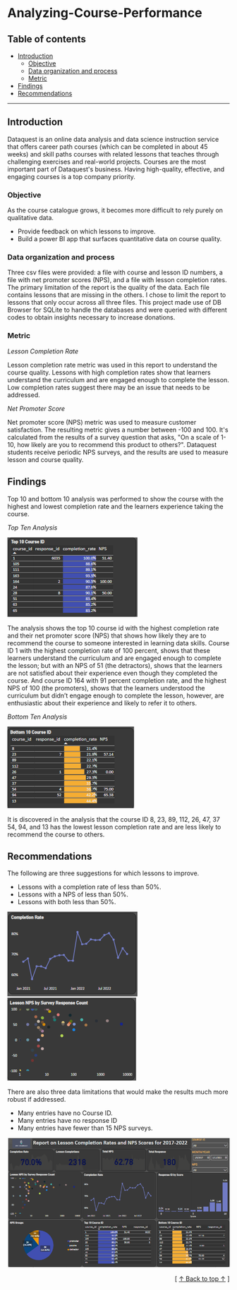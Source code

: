 # Analyzing-Course-Performance

## Table of contents
- [Introduction](#introduction)
   - [Objective](#objective)
   - [Data organization and process](#data-organization-and-process)
   - [Metric](#metric)
- [Findings](#findings)
- [Recommendations](#recommendations)


---

## Introduction
Dataquest is an online data analysis and data science instruction service that offers career path courses (which can be completed in about 45 weeks) and skill paths courses with related lessons that teaches through challenging exercises and real-world projects.
Courses are the most important part of Dataquest's business. Having high-quality, effective, and engaging courses is a top company priority. 


### Objective 
As the course catalogue grows, it becomes more difficult to rely purely on qualitative data.
-	Provide feedback on which lessons to improve.
- Build a power BI app that surfaces quantitative data on course quality.

  
### Data organization and process
Three csv files were provided: a file with course and lesson ID numbers, a file with net promoter scores (NPS), and a file with lesson completion rates. The primary limitation of the report is the quality of the data. Each file contains lessons that are missing in the others. I chose to limit the report to lessons that only occur across all three files.
This project made use of DB Browser for SQLite to handle the databases and were queried with different codes to obtain insights necessary to increase donations.

 
               
### Metric

*Lesson Completion Rate*

Lesson completion rate metric was used in this report to understand the course quality. Lessons with high completion rates show that learners understand the curriculum and are engaged enough to complete the lesson. Low completion rates suggest there may be an issue that needs to be addressed.

*Net Promoter Score*

Net promoter score (NPS) metric was used to measure customer satisfaction. The resulting metric gives a number between -100 and 100. It's calculated from the results of a survey question that asks, "On a scale of 1-10, how likely are you to recommend this product to others?". Dataquest students receive periodic NPS surveys, and the results are used to measure lesson and course quality.


## Findings
Top 10 and bottom 10 analysis was performed to show the course with the highest and lowest completion rate and the learners experience taking the course.

*Top Ten Analysis*

![Alt text](image/top_course.PNG)

The analysis shows the top 10 course id with the highest completion rate and their net promoter score (NPS) that shows how likely they are to recommend the course to someone interested in learning data skills. Course ID 1 with the highest completion rate of 100 percent, shows that these learners understand the curriculum and are engaged enough to complete the lesson; but with an NPS of 51 (the detractors), shows that the learners are not satisfied about their experience even though they completed the course. And course ID 164 with 91 percent completion rate, and the highest NPS of 100 (the promoters), shows that the learners understood the curriculum but didn’t engage enough to complete the lesson, however, are enthusiastic about their experience and likely to refer it to others. 

*Bottom Ten Analysis*

![Alt text](image/bottom_course.PNG)

It is discovered in the analysis that the course ID 8, 23, 89, 112, 26, 47, 37 54, 94, and 13 has the lowest lesson completion rate and are less likely to recommend the course to others.


## Recommendations

The following are three suggestions for which lessons to improve.

- Lessons with a completion rate of less than 50%. 
- Lessons with a NPS of less than 50%.
- Lessons with both less than 50%.

![Alt text](image/lesson_completion.PNG)   ![Alt text](image/lesson_nps.PNG)


 There are also three data limitations that would make the results much more robust if addressed. 
- Many entries have no Course ID. 
- Many entries have no response ID 
- Many entries have fewer than 15 NPS surveys.


![Alt text](image/Dashboard.PNG)


         
 <div align="right">[ <a href="#table-of-contents">↑ Back to top ↑</a> ]</div>
                        









